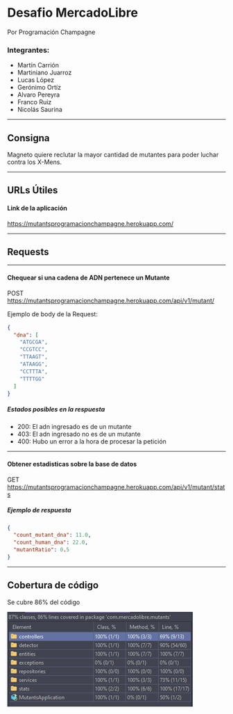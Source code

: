 # Desafio MercadoLibre

Por Programación Champagne
<h3>Integrantes: </h3>
<ul>
<li>Martín Carrión</li>
<li>Martiniano Juarroz</li>
<li>Lucas López</li>
<li>Gerónimo Ortíz</li>
<li>Alvaro Pereyra</li>
<li>Franco Ruiz</li>
<li>Nicolás Saurina</li>
</ul>
<hr />

## Consigna

Magneto quiere reclutar la mayor cantidad de mutantes para poder luchar contra los X-Mens.
<hr />

## URLs Útiles

#### Link de la aplicación

https://mutantsprogramacionchampagne.herokuapp.com/
<hr />

## Requests

<hr />

#### Chequear si una cadena de ADN pertenece un Mutante

POST https://mutantsprogramacionchampagne.herokuapp.com/api/v1/mutant/

Ejemplo de body de la Request:

```json
{
  "dna": [
    "ATGCGA",
    "CCGTCC",
    "TTAAGT",
    "ATAAGG",
    "CCTTTA",
    "TTTTGG"
  ]
}
```

##### Estados posibles en la respuesta

<ul>
<li>200: El adn ingresado es de un mutante</li>
<li>403: El adn ingresado no es de un mutante</li>
<li>400: Hubo un error a la hora de procesar la petición</li>
</ul>

<hr />

#### Obtener estadisticas sobre la base de datos

GET https://mutantsprogramacionchampagne.herokuapp.com/api/v1/mutant/stats

##### Ejemplo de respuesta

```json
{
  "count_mutant_dna": 11.0,
  "count_human_dna": 22.0,
  "mutantRatio": 0.5
}
```

<hr />

## Cobertura de código

Se cubre 86% del código

![Code coverage](/files/coverage.jpg)

